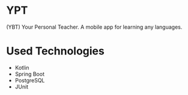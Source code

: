 # YPT
(YBT) Your Personal Teacher. A mobile app for learning any languages. 

# Used Technologies
- Kotlin
- Spring Boot
- PostgreSQL
- JUnit 